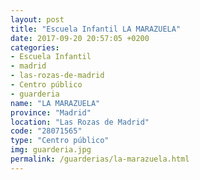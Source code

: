 ```yaml
---
layout: post
title: "Escuela Infantil LA MARAZUELA"
date: 2017-09-20 20:57:05 +0200
categories:
- Escuela Infantil
- madrid
- las-rozas-de-madrid
- Centro público
- guarderia
name: "LA MARAZUELA"
province: "Madrid"
location: "Las Rozas de Madrid"
code: "28071565"
type: "Centro público"
img: guarderia.jpg
permalink: /guarderias/la-marazuela.html
---
```

